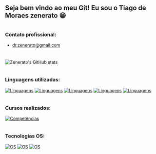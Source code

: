 ## Seja bem vindo ao meu Git! Eu sou o Tiago de Moraes zenerato 😁
#
### Contato profissional:
- [dr.zenerato@gmail.com]() <br/>
#
![Zenerato's GitHub stats](https://github-readme-stats.vercel.app/api?username=TiagoZenerato&show_icons=true&theme=radical)
#
### Linguagens utilizadas:
[![Linguagens](https://img.shields.io/badge/C-00599C?style=for-the-badge&logo=c&logoColor=white)]()
[![Linguagens](https://img.shields.io/badge/C%2B%2B-00599C?style=for-the-badge&logo=c%2B%2B&logoColor=white)]()
[![Linguagens](https://img.shields.io/badge/C%23-239120?style=for-the-badge&logo=c-sharp&logoColor=white)]()
[![Linguagens](https://img.shields.io/badge/Java-ED8B00?style=for-the-badge&logo=java&logoColor=white)]()
[![Linguagens](https://img.shields.io/badge/.NET-5C2D91?style=for-the-badge&logo=.net&logoColor=white)]()
#
### Cursos realizados:
[![Competências](https://aleen42.github.io/badges/src/photoshop.svg)]()
#
### Tecnologias OS:
[![OS](https://img.shields.io/badge/Ubuntu-E95420?style=for-the-badge&logo=ubuntu&logoColor=white)]()
[![OS](https://img.shields.io/badge/Android-3DDC84?style=for-the-badge&logo=android&logoColor=white)]()
[![OS](https://img.shields.io/badge/Windows-0078D6?style=for-the-badge&logo=windows&logoColor=white)]()
#

<!--
Estrutura para criar uma Badges (As caixinhas estilizadas) 

Site de Badges: https://dev.to/envoy_/150-badges-for-github-pnk
Emojis: https://emojipedia.org/
Repositório do Github Stats: https://github.com/anuraghazra/github-readme-stats

[![](Aqui é só inserir o link da imagem)](link que o usuario vai chamar se clicar)
Exemplo:
 - [![](https://img.shields.io/badge/C-00599C?style=for-the-badge&logo=c&logoColor=white)]()

-->
